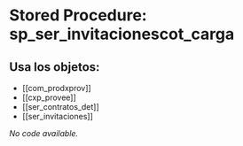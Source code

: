 # Stored Procedure: sp_ser_invitacionescot_carga

## Usa los objetos:
- [[com_prodxprov]]
- [[cxp_provee]]
- [[ser_contratos_det]]
- [[ser_invitaciones]]

*No code available.*
